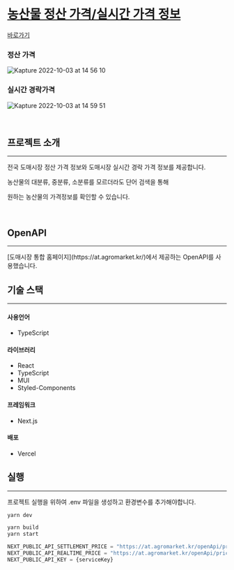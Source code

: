 # [농산물 정산 가격/실시간 가격 정보](https://agricultural-products-auction.vercel.app/)


[바로가기](https://agricultural-products-auction.vercel.app/)

### 정산 가격
![Kapture 2022-10-03 at 14 56 10](https://user-images.githubusercontent.com/32607413/193510185-c9dead3f-41ae-4efe-9683-f57291e669fb.gif)

### 실시간 경락가격
![Kapture 2022-10-03 at 14 59 51](https://user-images.githubusercontent.com/32607413/193510480-688130cc-6e03-4f03-a877-d92b5c6c44ca.gif)

<br/>

## 프로젝트 소개
<hr>
전국 도매시장 정산 가격 정보와 도매시장 실시간 경락 가격 정보를 제공합니다.

농산물의 대분류, 중분류, 소분류를 모르더라도 단어 검색을 통해

원하는 농산물의 가격정보를 확인할 수 있습니다.

<br/>

## OpenAPI
<hr>
[도매시장 통합 홈페이지](https://at.agromarket.kr/)에서 제공하는 OpenAPI를 사용했습니다.
<br/>

## 기술 스택
<hr>

#### 사용언어
-  TypeScript

#### 라이브러리
- React
- TypeScript 
- MUI 
- Styled-Components

#### 프레임워크
- Next.js

#### 배포
- Vercel

## 실행
<hr>
프로젝트 실행을 위하여 .env 파일을 생성하고 환경변수를 추가해야합니다.

```ts
yarn dev

yarn build
yarn start
```


```ts
NEXT_PUBLIC_API_SETTLEMENT_PRICE = "https://at.agromarket.kr/openApi/price/sale.do"
NEXT_PUBLIC_API_REALTIME_PRICE = "https://at.agromarket.kr/openApi/price/real.do"
NEXT_PUBLIC_API_KEY = {serviceKey}
```

